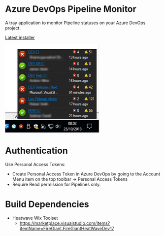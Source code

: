 # Azure DevOps Pipeline Monitor

A tray application to monitor Pipeline statuses on your Azure DevOps project.

[Latest installer](https://github.com/oatsoda/BuildMonitor/raw/master/Binaries/BuildMonitor.Setup.msi)

![Screenshot](https://raw.githubusercontent.com/oatsoda/BuildMonitor/master/screenshot.png)

# Authentication

Use Personal Access Tokens:
- Create Personal Access Token in Azure DevOps by going to the Account Menu item on the top toolbar -> Personal Access Tokens
- Require Read permission for Pipelines only.

# Build Dependencies

- Heatwave Wix Toolset
    - https://marketplace.visualstudio.com/items?itemName=FireGiant.FireGiantHeatWaveDev17
